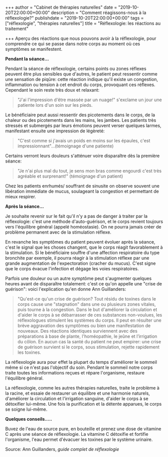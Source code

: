 +++
author = "Cabinet de thérapies naturelles"
date = "2019-10-20T22:00:00+00:00"
description = "Comment réagissons-nous à la réflexologie?"
publishdate = "2019-10-20T22:00:00+00:00"
tags = ["réflexologie", "thérapies naturelles"]
title = "Réflexologie: les réactions au traitement"

+++
Aperçu des réactions que nous pouvons avoir à la réflexologie, pour comprendre ce qui se passe dans notre corps au moment où ces symptômes se manifestent. 

**Pendant la séance...**

Pendant la séance de réflexologie, certains points ou zones  réflexes peuvent être plus sensibles que d'autres, le patient peut ressentir comme une sensation de piqûre: cette réaction indique qu'il existe un congestion, inflammation ou tension à cet endroit du corps, provoquant ces réflexes. Cependant le soin reste très doux et relaxant:

> "J'ai l'impression d'être massée par un nuage!" s'exclame un jour une patiente lors d'un soin sur les pieds.

Le bénéficiaire peut aussi ressentir des picotements dans le corps, de la chaleur ou des picotements dans les mains, les jambes. Les patients très stressés et submergés par leurs émotions peuvent verser quelques larmes, manifestant ensuite une impression de légèreté:

> "C'est comme si j'avais un poids en moins sur les épaules, c'est impressionnant"...(témoignage d'une patiente)

Certains verront leurs douleurs s'atténuer voire disparaître dès la première séance:

> "Je n'ai plus mal du tout, je sens mon bras comme engourdi c'est très agréable et surprenant!" (témoignage d'un patient)

Chez les patients enrhumés/ souffrant de sinusite on observe souvent une libération immédiate de mucus, soulageant la congestion et permettant de mieux respirer. 

**Après la séance...**

Je souhaite revenir sur le fait qu'il n'y a pas de danger à traiter par la réflexologie: c'est une méthode d'auto-guérison, et le corps revient toujours vers l'équilibre général (appelé homéostasie). On ne pourra jamais créer de problème permanent avec de la stimulation réflexe.

En revanche les symptômes du patient peuvent évoluer après la séance, c'est le signal que les choses changent, que le corps réagit favorablement à la stimulation. Si le bénéficiaire souffre d'une affection respiratoire du type bronchite par exemple, il pourra réagir à la stimulation réflexe par une grande augmentation de l'expectoration (cracher du mucus). C'est signe que le corps évacue l'infection et dégage les voies respiratoires. 

Parfois une douleur ou un autre symptôme peut s'augmenter quelques heures avant de disparaître totalement: c'est ce qu'on appelle une "crise de guérison": voici l'explication qu'en donne Ann Guillanders:

> "Qu'est-ce qu'un crise de guérison? Tout résidu de toxines dans le corps cause une "stagnation" dans une ou plusieurs zones vitales, puis tourne à la congestion. Dans le but d'améliorer la circulation et d'aider le corps à se débarrasser de ces substances non-voulues, les réflexologues stimulent les systèmes du corps. Il peut en résulter une brève aggravation des symptômes ou bien une manifestation de nouveaux. Des réactions identiques surviennent avec des préparations à base de plante, l'homéopathie, le jeûne et l’irrigation du côlon. En aucun cas la santé du patient ne peut empirer: une crise de guérison survient si le corps, sous stimulation, rejette rapidement les toxines. 

La réflexologie aura pour effet la plupart du temps d'améliorer le sommeil même si ce n'est pas l'objectif du soin. Pendant le sommeil notre corps traite toutes les informations reçues et répare l'organisme, restaure l'équilibre général. 

La réflexologie, comme les autres thérapies naturelles, traite le problème à la racine, et essaie de restaurer un équilibre et une harmonie naturels, d'améliorer la circulation et l'irrigation sanguine, d'aider le corps à se détoxifier lui-même. Une fois la purification et la détente apparues, le corps se soigne lui-même.  

**Quelques conseils.....**

Buvez de l'eau de source pure, en bouteille et prenez une dose de vitamine C après une séance de réflexologie. La vitamine C détoxifie et fortifie l'organisme, l'eau permet d'évacuer les toxines par le système urinaire. 

Source: Ann Guillanders, _guide complet de réflexologie_